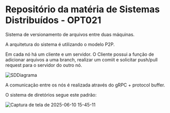 # Repositório da matéria de Sistemas Distribuídos - OPT021

Sistema de versionamento de arquivos entre duas máquinas.

A arquitetura do sistema é utilizando o modelo P2P.

Em cada nó há um cliente e um servidor. O Cliente possui a função de adicionar arquivos a uma branch, realizar um comiit e solicitar push/pull request para o servidor do outro nó.
 
![SDDiagrama](https://github.com/user-attachments/assets/0250f27e-5f0f-43d2-8589-d0523b66ff87) 

A comunicação entre os nós é realizada através do gRPC + protocol buffer.

O sistema de diretórios segue este padrão:

![Captura de tela de 2025-06-10 15-45-11](https://github.com/user-attachments/assets/005d7fed-f716-4581-a29d-e1d8cdc5a7bd)


